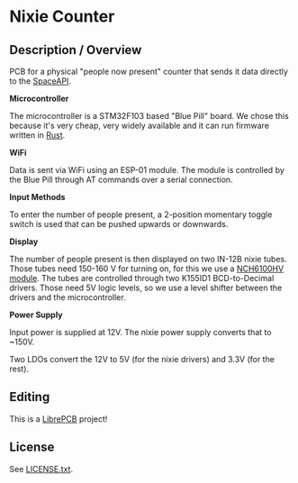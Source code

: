 # Nixie Counter

## Description / Overview

PCB for a physical "people now present" counter that sends it data directly to
the [SpaceAPI](https://spaceapi.io/).

**Microcontroller**

The microcontroller is a STM32F103 based "Blue Pill" board. We chose this
because it's very cheap, very widely available and it can run firmware written
in [Rust](https://www.rust-lang.org/).

**WiFi**

Data is sent via WiFi using an ESP-01 module. The module is controlled by the
Blue Pill through AT commands over a serial connection.

**Input Methods**

To enter the number of people present, a 2-position momentary toggle switch is
used that can be pushed upwards or downwards.

**Display**

The number of people present is then displayed on two IN-12B nixie tubes. Those
tubes need 150-160 V for turning on, for this we use a [NCH6100HV
module](https://www.nixie.ai/nch6100hv/). The tubes are controlled through two
K155ID1 BCD-to-Decimal drivers. Those need 5V logic levels, so we use a level
shifter between the drivers and the microcontroller.

**Power Supply**

Input power is supplied at 12V. The nixie power supply converts that to ~150V.

Two LDOs convert the 12V to 5V (for the nixie drivers) and 3.3V (for the rest).

## Editing

This is a [LibrePCB](https://librepcb.org) project!

## License

See [LICENSE.txt](LICENSE.txt).
